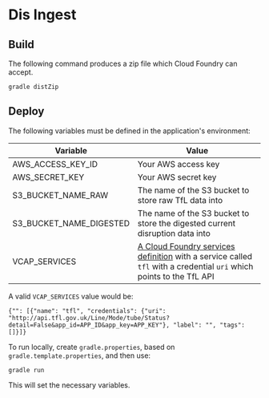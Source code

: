 # Dis Ingest

## Build

The following command produces a zip file which Cloud Foundry can accept.

```
gradle distZip
```

## Deploy

The following variables must be defined in the application's environment:

Variable  | Value
--------- | -----
AWS_ACCESS_KEY_ID | Your AWS access key
AWS_SECRET_KEY | Your AWS secret key
S3_BUCKET_NAME_RAW | The name of the S3 bucket to store raw TfL data into
S3_BUCKET_NAME_DIGESTED | The name of the S3 bucket to store the digested current disruption data into
VCAP_SERVICES | [A Cloud Foundry services definition](http://docs.cloudfoundry.org/devguide/deploy-apps/environment-variable.html#VCAP-SERVICES) with a service called ``tfl`` with a credential ``uri`` which points to the TfL API

A valid ``VCAP_SERVICES`` value would be:

```
{"": [{"name": "tfl", "credentials": {"uri": "http://api.tfl.gov.uk/Line/Mode/tube/Status?detail=False&app_id=APP_ID&app_key=APP_KEY"}, "label": "", "tags": []}]}
```

To run locally, create ``gradle.properties``, based on ``gradle.template.properties``, and then use:

```
gradle run
```

This will set the necessary variables.
